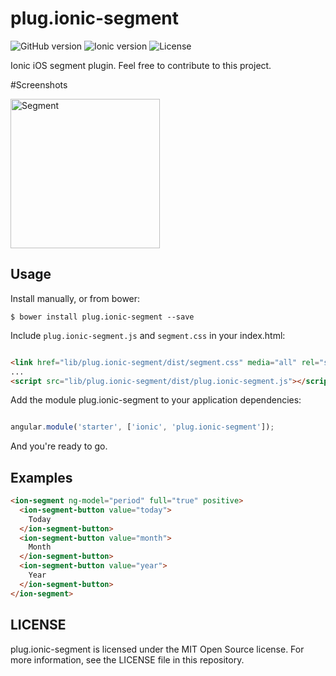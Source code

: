 # plug.ionic-segment
![GitHub version](https://img.shields.io/github/release/frontexpert/plug.ionic-segment.svg?style=flat-square)
![Ionic version](https://img.shields.io/badge/ionic-%5E1.3.2-yellow.svg?style=flat-square)
![License](https://img.shields.io/github/license/frontexpert/plug.ionic-segment.svg?style=flat-square)

Ionic iOS segment plugin.
Feel free to contribute to this project.

#Screenshots

<img src="/../screenshots/segment.png?raw=true" alt="Segment" width="239">

## Usage

Install manually, or from bower:

```
$ bower install plug.ionic-segment --save
```

Include `plug.ionic-segment.js` and `segment.css` in your index.html:

```html

<link href="lib/plug.ionic-segment/dist/segment.css" media="all" rel="stylesheet" type="text/css">
...
<script src="lib/plug.ionic-segment/dist/plug.ionic-segment.js"></script>

```

Add the module plug.ionic-segment to your application dependencies:

```javascript

angular.module('starter', ['ionic', 'plug.ionic-segment']);

```

And you're ready to go.

## Examples

```html
<ion-segment ng-model="period" full="true" positive>
  <ion-segment-button value="today">
    Today
  </ion-segment-button>
  <ion-segment-button value="month">
    Month
  </ion-segment-button>
  <ion-segment-button value="year">
    Year
  </ion-segment-button>
</ion-segment>
```

## LICENSE
plug.ionic-segment is licensed under the MIT Open Source license. For more information, see the LICENSE file in this repository.